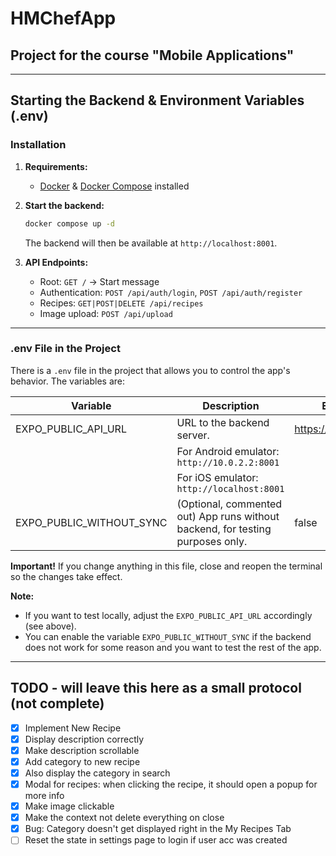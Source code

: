 # HMChefApp

## Project for the course "Mobile Applications"

---

## Starting the Backend & Environment Variables (.env)

### Installation

1. **Requirements:**

   - [Docker](https://www.docker.com/) & [Docker Compose](https://docs.docker.com/compose/) installed

2. **Start the backend:**

   ```sh
   docker compose up -d
   ```

   The backend will then be available at `http://localhost:8001`.

3. **API Endpoints:**
   - Root: `GET /` → Start message
   - Authentication: `POST /api/auth/login`, `POST /api/auth/register`
   - Recipes: `GET|POST|DELETE /api/recipes`
   - Image upload: `POST /api/upload`

---

### .env File in the Project

There is a `.env` file in the project that allows you to control the app's behavior. The variables are:

| Variable                 | Description                                                                    | Example value              |
| ------------------------ | ------------------------------------------------------------------------------ | -------------------------- |
| EXPO_PUBLIC_API_URL      | URL to the backend server.                                                     | https://hmchef.yarissi.com |
|                          | For Android emulator: `http://10.0.2.2:8001`                                   |                            |
|                          | For iOS emulator: `http://localhost:8001`                                      |                            |
| EXPO_PUBLIC_WITHOUT_SYNC | (Optional, commented out) App runs without backend, for testing purposes only. | false                      |

**Important!** If you change anything in this file, close and reopen the terminal so the changes take effect.

**Note:**

- If you want to test locally, adjust the `EXPO_PUBLIC_API_URL` accordingly (see above).
- You can enable the variable `EXPO_PUBLIC_WITHOUT_SYNC` if the backend does not work for some reason and you want to test the rest of the app.

---

## TODO - will leave this here as a small protocol (not complete)

- [x] Implement New Recipe
- [x] Display description correctly
- [x] Make description scrollable
- [x] Add category to new recipe
- [x] Also display the category in search
- [x] Modal for recipes: when clicking the recipe, it should open a popup for more info
- [x] Make image clickable
- [x] Make the context not delete everything on close
- [x] Bug: Category doesn't get displayed right in the My Recipes Tab
- [ ] Reset the state in settings page to login if user acc was created
